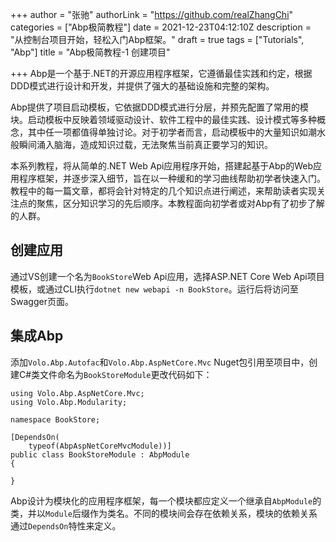 +++
author = "张驰"
authorLink = "https://github.com/realZhangChi"
categories = ["Abp极简教程"]
date = 2021-12-23T04:12:10Z
description = "从控制台项目开始，轻松入门Abp框架。"
draft = true
tags = ["Tutorials", "Abp"]
title = "Abp极简教程-1 创建项目"

+++
Abp是一个基于.NET的开源应用程序框架，它遵循最佳实践和约定，根据DDD模式进行设计和开发，并提供了强大的基础设施和完整的架构。

Abp提供了项目启动模板，它依据DDD模式进行分层，并预先配置了常用的模块。启动模板中反映着领域驱动设计、软件工程中的最佳实践、设计模式等多种概念，其中任一项都值得单独讨论。对于初学者而言，启动模板中的大量知识如潮水般瞬间涌入脑海，造成知识过载，无法聚焦当前真正要学习的知识。

本系列教程，将从简单的.NET Web Api应用程序开始，搭建起基于Abp的Web应用程序框架，并逐步深入细节，旨在以一种缓和的学习曲线帮助初学者快速入门。教程中的每一篇文章，都将会针对特定的几个知识点进行阐述，来帮助读者实现关注点的聚焦，区分知识学习的先后顺序。本教程面向初学者或对Abp有了初步了解的人群。

## 创建应用

通过VS创建一个名为`BookStore`Web Api应用，选择ASP.NET Core Web Api项目模板，或通过CLI执行`dotnet new webapi -n BookStore`。运行后将访问至Swagger页面。

## 集成Abp

添加`Volo.Abp.Autofac`和`Volo.Abp.AspNetCore.Mvc` Nuget包引用至项目中，创建C#类文件命名为`BookStoreModule`更改代码如下：

    using Volo.Abp.AspNetCore.Mvc;
    using Volo.Abp.Modularity;
    
    namespace BookStore;
    
    [DependsOn(
        typeof(AbpAspNetCoreMvcModule))]
    public class BookStoreModule : AbpModule
    {
        
    }

Abp设计为模块化的应用程序框架，每一个模块都应定义一个继承自`AbpModule`的类，并以`Module`后缀作为类名。不同的模块间会存在依赖关系，模块的依赖关系通过`DependsOn`特性来定义。